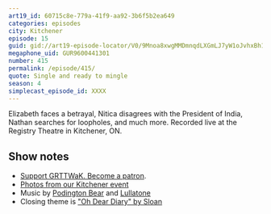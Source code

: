 ```yaml
---
art19_id: 60715c8e-779a-41f9-aa92-3b6f5b2ea649
categories: episodes
city: Kitchener
episode: 15
guid: gid://art19-episode-locator/V0/9Mnoa8xwgMMDmnqdLXGmLJ7yW1oJvhxBh15XaEheUps
megaphone_uid: GUR9600441301
number: 415
permalink: /episode/415/
quote: Single and ready to mingle
season: 4
simplecast_episode_id: XXXX
---
```


Elizabeth faces a betrayal, Nitica disagrees with the President of India, Nathan searches for loopholes, and much more. Recorded live at the Registry Theatre in Kitchener, ON.

## Show notes
* [Support GRTTWaK. Become a patron](https://grownupsreadthingstheywroteaskids.com/support/?utm_source=podcast&utm_medium=referral&utm_campaign=415).
* [Photos from our Kitchener event](https://www.facebook.com/media/set/?set=a.10154408892303600.1073741886.121054468599&type=1&l=b1ce8a026c)
* Music by [Podington Bear](https://geo.itunes.apple.com/us/artist/podington-bear/id250459572?at=10lR7u&mt=1&app=music) and [Lullatone](https://geo.itunes.apple.com/us/artist/lullatone/id34467705?at=10lR7u&mt=1&app=music)
* Closing theme is ["Oh Dear Diary" by Sloan](http://sloan.spinshop.com/details/9850)